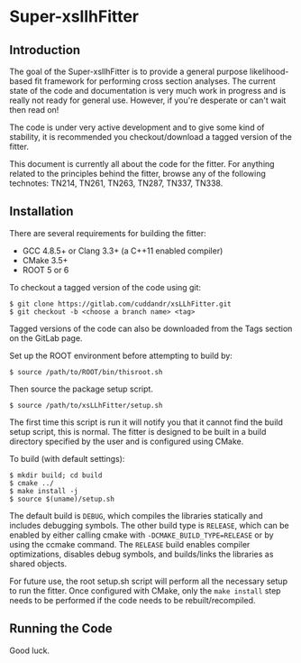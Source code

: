 # Super-xsllhFitter

## Introduction

The goal of the Super-xsllhFitter is to provide a general purpose likelihood-based fit framework for performing cross section analyses. The current state of the code and documentation is very much work in progress and is really not ready for general use. However, if you're desperate or can't wait then read on!

The code is under very active development and to give some kind of stability, it is recommended you checkout/download a tagged version of the fitter.

This document is currently all about the code for the fitter. For anything related to the principles behind the fitter, browse any of the following technotes: TN214, TN261, TN263, TN287, TN337, TN338.

## Installation

There are several requirements for building the fitter:
- GCC 4.8.5+ or Clang 3.3+ (a C++11 enabled compiler)
- CMake 3.5+
- ROOT 5 or 6

To checkout a tagged version of the code using git:

    $ git clone https://gitlab.com/cuddandr/xsLLhFitter.git
    $ git checkout -b <choose a branch name> <tag>

Tagged versions of the code can also be downloaded from the Tags section on the GitLab page.

Set up the ROOT environment before attempting to build by:

    $ source /path/to/ROOT/bin/thisroot.sh

Then source the package setup script.

    $ source /path/to/xsLLhFitter/setup.sh

The first time this script is run it will notify you that it cannot find the build setup script, this is normal. The fitter is designed to be built in a build directory specified by the user and is configured using CMake.

To build (with default settings):

    $ mkdir build; cd build
    $ cmake ../
    $ make install -j
    $ source $(uname)/setup.sh

The default build is `DEBUG`, which compiles the libraries statically and includes debugging symbols. The other build type is `RELEASE`, which can be enabled by either calling cmake with `-DCMAKE_BUILD_TYPE=RELEASE` or by using the ccmake command. The `RELEASE` build enables compiler optimizations, disables debug symbols, and builds/links the libraries as shared objects.

For future use, the root setup.sh script will perform all the necessary setup to run the fitter. Once configured with CMake, only the `make install` step needs to be performed if the code needs to be rebuilt/recompiled.

## Running the Code

Good luck.
